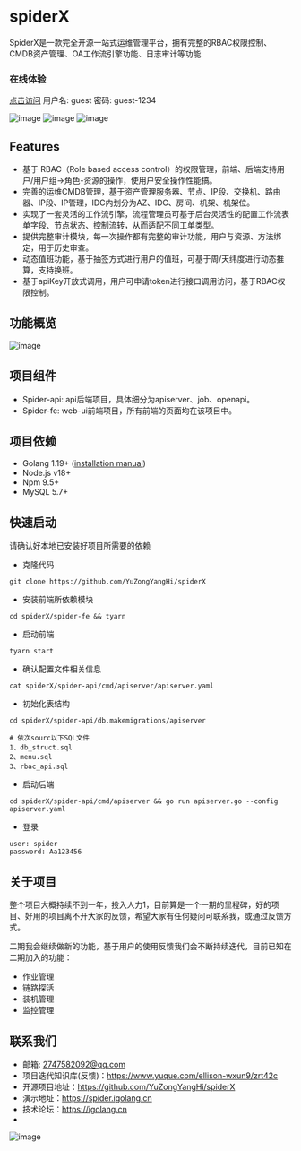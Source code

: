 # spiderX

SpiderX是一款完全开源一站式运维管理平台，拥有完整的RBAC权限控制、CMDB资产管理、OA工作流引擎功能、日志审计等功能

### 在线体验
[点击访问](https://spider.igolang.cn)
用户名: guest 密码: guest-1234

![image](docs/img/login.jpg)
![image](docs/img/server-detail.jpg)
![image](docs/img/ticket-detail.jpg)

## Features
- 基于 RBAC（Role based access control）的权限管理，前端、后端支持用户/用户组->角色-资源的操作，使用户安全操作性能搞。
- 完善的运维CMDB管理，基于资产管理服务器、节点、IP段、交换机、路由器、IP段、IP管理，IDC内划分为AZ、IDC、房间、机架、机架位。
- 实现了一套灵活的工作流引擎，流程管理员可基于后台灵活性的配置工作流表单字段、节点状态、控制流转，从而适配不同工单类型。
- 提供完整审计模块，每一次操作都有完整的审计功能，用户与资源、方法绑定，用于历史审查。
- 动态值班功能，基于抽签方式进行用户的值班，可基于周/天纬度进行动态推算，支持换班。
- 基于apiKey开放式调用，用户可申请token进行接口调用访问，基于RBAC权限控制。

## 功能概览
![image](docs/img/architecture.jpg)

## 项目组件
- Spider-api: api后端项目，具体细分为apiserver、job、openapi。
- Spider-fe: web-ui前端项目，所有前端的页面均在该项目中。

## 项目依赖
- Golang 1.19+ ([installation manual](https://go.dev/dl/))
- Node.js v18+  
- Npm 9.5+
- MySQL 5.7+ 

## 快速启动
请确认好本地已安装好项目所需要的依赖
- 克隆代码
```
git clone https://github.com/YuZongYangHi/spiderX
```
- 安装前端所依赖模块
```
cd spiderX/spider-fe && tyarn 
```
- 启动前端
```
tyarn start 
```

- 确认配置文件相关信息
```
cat spiderX/spider-api/cmd/apiserver/apiserver.yaml
```
- 初始化表结构
```
cd spiderX/spider-api/db.makemigrations/apiserver

# 依次sourc以下SQL文件
1、db_struct.sql
2、menu.sql
3、rbac_api.sql
```
- 启动后端
```
cd spiderX/spider-api/cmd/apiserver && go run apiserver.go --config apiserver.yaml
```

- 登录
```
user: spider
password: Aa123456
```

## 关于项目
整个项目大概持续不到一年，投入人力1，目前算是一个一期的里程碑，好的项目、好用的项目离不开大家的反馈，希望大家有任何疑问可联系我，或通过反馈方式。

二期我会继续做新的功能，基于用户的使用反馈我们会不断持续迭代，目前已知在二期加入的功能：
- 作业管理 
- 链路探活
- 装机管理
- 监控管理

## 联系我们
- 邮箱: 2747582092@qq.com
- 项目迭代知识库(反馈)：https://www.yuque.com/ellison-wxun9/zrt42c
- 开源项目地址：https://github.com/YuZongYangHi/spiderX
- 演示地址：https://spider.igolang.cn
- 技术论坛：https://igolang.cn
- 
![image](docs/img/vx-group.jpg)

